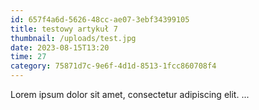 ```yaml
---
id: 657f4a6d-5626-48cc-ae07-3ebf34399105
title: testowy artykuł 7
thumbnail: /uploads/test.jpg
date: 2023-08-15T13:20
time: 27
category: 75871d7c-9e6f-4d1d-8513-1fcc860708f4
---
```


Lorem ipsum dolor sit amet, consectetur adipiscing elit. ...

